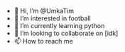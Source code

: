 - 👋 Hi, I’m @UmkaTim
- 👀 I’m interested in football
- 🌱 I’m currently learning python
- 💞️ I’m looking to collaborate on [idk]
- 📫 How to reach me 

<!---
UmkaTim/UmkaTim is a ✨ special ✨ repository because its `README.md` (this file) appears on your GitHub profile.
You can click the Preview link to take a look at your changes.
--->
